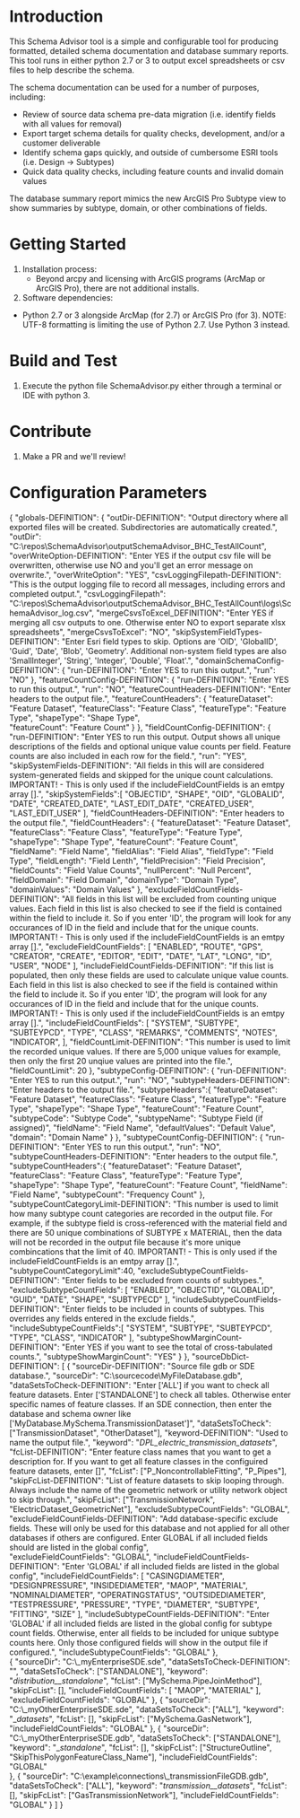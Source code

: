 # Introduction 
This Schema Advisor tool is a simple and configurable tool for producing formatted, detailed schema documentation and database summary reports. This tool runs in either python 2.7 or 3 to output excel spreadsheets or csv files to help describe the schema.

The schema documentation can be used for a number of purposes, including:
- Review of source data schema pre-data migration (i.e. identify fields with all <null> values for removal)
- Export target schema details for quality checks, development, and/or a customer deliverable
- Identify schema gaps quickly, and outside of cumbersome ESRI tools (i.e. Design -> Subtypes)
- Quick data quality checks, including feature counts and invalid domain values

The database summary report mimics the new ArcGIS Pro Subtype view to show summaries by subtype, domain, or other combinations of fields.


# Getting Started
1.	Installation process:
    - Beyond arcpy and licensing with ArcGIS programs (ArcMap or ArcGIS Pro), there are not additional installs. 
2.	Software dependencies:
- Python 2.7 or 3 alongside ArcMap (for 2.7) or ArcGIS Pro (for 3). NOTE: UTF-8 formatting is limiting the use of Python 2.7. Use Python 3 instead.

# Build and Test
1. Execute the python file SchemaAdvisor.py either through a terminal or IDE with python 3.

# Contribute
1. Make a PR and we'll review!

# Configuration Parameters
{
"globals-DEFINITION": {
    "outDir-DEFINITION": "Output directory where all exported files will be created. Subdirectories are automatically created.", 
    "outDir": "C:\\repos\\SchemaAdvisor\\outputSchemaAdvisor_BHC_TestAllCount",
    "overWriteOption-DEFINITION": "Enter YES if the output csv file will be overwritten, otherwise use NO and you'll get an error message on overwrite.",
    "overWriteOption": "YES",
    "csvLoggingFilepath-DEFINITION": "This is the output logging file to record all messages, including errors and completed output.",
    "csvLoggingFilepath": "C:\\repos\\SchemaAdvisor\\outputSchemaAdvisor_BHC_TestAllCount\\logs\\SchemaAdvisor_log.csv",
    "mergeCsvsToExcel_DEFINITION": "Enter YES if merging all csv outputs to one. Otherwise enter NO to export separate xlsx spreadsheets",
    "mergeCsvsToExcel": "NO",
    "skipSystemFieldTypes-DEFINITION": "Enter Esri field types to skip. Options are 'OID', 'GlobalID', 'Guid', 'Date', 'Blob', 'Geometry'. Additional non-system field types are also 'SmallInteger', 'String', 'Integer', 'Double', 'Float'.",
    "domainSchemaConfig-DEFINITION": {
        "run-DEFINITION": "Enter YES to run this output.",
        "run": "NO"
    },
    "featureCountConfig-DEFINITION": {
        "run-DEFINITION": "Enter YES to run this output.",
        "run": "NO",
        "featureCountHeaders-DEFINITION": "Enter headers to the output file.",
        "featureCountHeaders": {
            "featureDataset": "Feature Dataset",
            "featureClass": "Feature Class",
            "featureType": "Feature Type",
            "shapeType": "Shape Type",                  
            "featureCount": "Feature Count"
        }
    },
    "fieldCountConfig-DEFINITION": {
        "run-DEFINITION": "Enter YES to run this output. Output shows all unique descriptions of the fields and optional unique value counts per field. Feature counts are also included in each row for the field.",
        "run": "YES",
        "skipSystemFields-DEFINITION": "All fields in this will are considered system-generated fields and skipped for the unique count calculations. IMPORTANT! - This is only used if the includeFieldCountFields is an emtpy array [].",
        "skipSystemFields":[
            "OBJECTID",
            "SHAPE",
            "OID",
            "GLOBALID",
            "DATE",
            "CREATED_DATE",
            "LAST_EDIT_DATE",
            "CREATED_USER",
            "LAST_EDIT_USER"
        ],
        "fieldCountHeaders-DEFINITION": "Enter headers to the output file.",
        "fieldCountHeaders": {
            "featureDataset": "Feature Dataset",
            "featureClass": "Feature Class",
            "featureType": "Feature Type",
            "shapeType": "Shape Type", 
            "featureCount": "Feature Count",               
            "fieldName": "Field Name",
            "fieldAlias": "Field Alias",
            "fieldType": "Field Type",
            "fieldLength": "Field Lenth",
            "fieldPrecision": "Field Precision",
            "fieldCounts": "Field Value Counts",
            "nullPercent": "Null Percent", 
            "fieldDomain": "Field Domain",
            "domainType": "Domain Type",
            "domainValues": "Domain Values"
        },
        "excludeFieldCountFields-DEFINITION": "All fields in this list will be excluded from counting unique values. Each field in this list is also checked to see if the field is contained within the field to include it. So if you enter 'ID', the program will look for any occurances of ID in the field and include that for the unique counts. IMPORTANT! - This is only used if the includeFieldCountFields is an emtpy array [].",
        "excludeFieldCountFields": [
            "ENABLED",
            "ROUTE",
            "GPS",
            "CREATOR",
            "CREATE",
            "EDITOR",
            "EDIT",
            "DATE",
            "LAT",
            "LONG",
            "ID",
            "USER",
            "NODE"
        ],
        "includeFieldCountFields-DEFINITION": "If this list is populated, then only these fields are used to calculate unique value counts. Each field in this list is also checked to see if the field is contained within the field to include it. So if you enter 'ID', the program will look for any occurances of ID in the field and include that for the unique counts. IMPORTANT! - This is only used if the includeFieldCountFields is an emtpy array [].",
        "includeFieldCountFields": [
            "SYSTEM",
            "SUBTYPE",
            "SUBTEYPCD",
            "TYPE",
            "CLASS",
            "REMARKS",
            "COMMENTS",
            "NOTES",
            "INDICATOR",
        ],
        "fieldCountLimit-DEFINITION": "This number is used to limit the recorded unique values. If there are 5,000 unique values for example, then only the first 20 unqiue values are printed into the file.",
        "fieldCountLimit": 20
    },
    "subtypeConfig-DEFINITION": {
        "run-DEFINITION": "Enter YES to run this output.",
        "run": "NO",
        "subtypeHeaders-DEFINITION": "Enter headers to the output file.",
        "subtypeHeaders":{
            "featureDataset": "Feature Dataset",
            "featureClass": "Feature Class",
            "featureType": "Feature Type",
            "shapeType": "Shape Type",
            "featureCount": "Feature Count",               
            "subtypeCode": "Subtype Code",
            "subtypeName": "Subtype Field (if assigned)",
            "fieldName": "Field Name",
            "defaultValues": "Default Value",
            "domain": "Domain Name"
        }
    },
    "subtypeCountConfig-DEFINITION": {
        "run-DEFINITION": "Enter YES to run this output.",
        "run": "NO",
        "subtypeCountHeaders-DEFINITION": "Enter headers to the output file.",
        "subtypeCountHeaders":{
            "featureDataset": "Feature Dataset",
            "featureClass": "Feature Class",
            "featureType": "Feature Type",
            "shapeType": "Shape Type",
            "featureCount": "Feature Count",
            "fieldName": "Field Name",
            "subtypeCount": "Frequency Count"
        }, 
        "subtypeCountCategoryLimit-DEFINITION": "This number is used to limit how many subtype count categories are recorded in the output file. For example, if the subtype field is cross-referenced with the material field and there are 50 unique combinations of SUBTYPE x MATERIAL, then the data will not be recorded in the output file because it's more unique combincations that the limit of 40. IMPORTANT! - This is only used if the includeFieldCountFields is an emtpy array [].",
        "subtypeCountCategoryLimit":40,
        "excludeSubtypeCountFields-DEFINITION": "Enter fields to be excluded from counts of subtypes.",
        "excludeSubtypeCountFields": [
            "ENABLED",
            "OBJECTID",
            "GLOBALID",
            "GUID",
            "DATE",
            "SHAPE",
            "SUBTYPECD"
        ],
        "includeSubtypeCountFields-DEFINITION": "Enter fields to be included in counts of subtypes. This overrides any fields entered in the exclude fields.",
        "includeSubtypeCountFields":[
            "SYSTEM",
            "SUBTYPE",
            "SUBTEYPCD",
            "TYPE",
            "CLASS",
            "INDICATOR"
        ],
        "subtypeShowMarginCount-DEFINITION": "Enter YES if you want to see the total of cross-tabulated counts.",
        "subtypeShowMarginCount": "YES"
    }
},
"sourceDbDict-DEFINITION": [
    {
        "sourceDir-DEFINITION": "Source file gdb or SDE database.",
        "sourceDir": "C:\\sourcecode\\MyFileDatabase.gdb",
        "dataSetsToCheck-DEFINITION": "Enter ['ALL'] if you want to check all feature datasets. Enter ['STANDALONE'] to check all tables. Otherwise enter specific names of feature classes. If an SDE connection, then enter the database and schema owner like ['MyDatabase.MySchema.TransmissionDataset']",
        "dataSetsToCheck": ["TransmissionDataset", "OtherDataset"],
        "keyword-DEFINITION": "Used to name the output file.",
        "keyword": "_DPL_electric_transmission_datasets_",
        "fcList-DEFINITION": "Enter feature class names that you want to get a description for. If you want to get all feature classes in the configuired feature datasets, enter []",
        "fcList": ["P_NoncontrollableFitting", "P_Pipes"],
        "skipFcList-DEFINITION": "List of feature datasets to skip looping through. Always include the name of the geometric network or utility network object to skip through.",
        "skipFcList": ["TransmissionNetwork", "ElectricDataset_GeometricNet"],
        "excludeSubtypeCountFields": "GLOBAL",
        "excludeFieldCountFields-DEFINITION": "Add database-specific exclude fields. These will only be used for this database and not applied for all other databases if others are configured. Enter GLOBAL if all included fields should are listed in the global config",            
        "excludeFieldCountFields": "GLOBAL",
        "includeFieldCountFields-DEFINITION": "Enter 'GLOBAL' if all included fields are listed in the global config",
        "includeFieldCountFields": [
            "CASINGDIAMETER",
            "DESIGNPRESSURE",
            "INSIDEDIAMETER",
            "MAOP",
            "MATERIAL",
            "NOMINALDIAMETER",
            "OPERATINGSTATUS",
            "OUTSIDEDIAMETER",
            "TESTPRESSURE",
            "PRESSURE",
            "TYPE",
            "DIAMETER",
            "SUBTYPE",
            "FITTING",
            "SIZE"
        ],
        "includeSubtypeCountFields-DEFINITION": "Enter 'GLOBAL' if all included fields are listed in the global config for subtype count fields. Otherwise, enter all fields to be included for unique subtype counts here. Only those configured fields will show in the output file if configured.",
        "includeSubtypeCountFields": "GLOBAL"
    },    
    {
        "sourceDir": "C:\\_myEnterpriseSDE.sde",
        "dataSetsToCheck-DEFINITION": "", 
        "dataSetsToCheck": ["STANDALONE"],
        "keyword": "_distribution__standalone_",
        "fcList": ["MySchema.PipeJoinMethod"],
        "skipFcList": [],
        "includeFieldCountFields": [
            "MAOP",
            "MATERIAL"
        ],
        "excludeFieldCountFields": "GLOBAL"
    },
    {
        "sourceDir": "C:\\_myOtherEnterpriseSDE.sde",
        "dataSetsToCheck": ["ALL"],
        "keyword": "__datasets_",
        "fcList": [],
        "skipFcList": ["MySchema.GasNetwork"],
        "includeFieldCountFields": "GLOBAL" 
    },
    {
        "sourceDir": "C:\\_myOtherEnterpriseSDE.gdb",
        "dataSetsToCheck": ["STANDALONE"],
        "keyword": "__standalone_",
        "fcList": [],
        "skipFcList": ["StructureOutline", "SkipThisPolygonFeatureClass_Name"], 
        "includeFieldCountFields": "GLOBAL"      
    },
    {
        "sourceDir": "C:\\example\\connections\\_transmissionFileGDB.gdb",
        "dataSetsToCheck": ["ALL"],
        "keyword": "_transmission__datasets_",
        "fcList": [],
        "skipFcList": ["GasTransmissionNetwork"],
        "includeFieldCountFields": "GLOBAL" 
    }
]
}